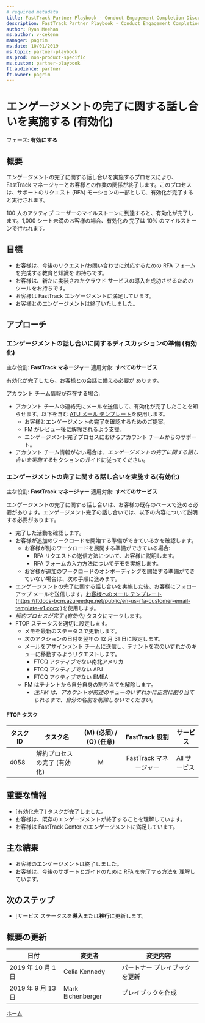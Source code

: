 ```yaml
---
# required metadata
title: FastTrack Partner Playbook - Conduct Engagement Completion Discussion (enablement)
description: FastTrack Partner Playbook - Conduct Engagement Completion Discussion (enablement)
author: Ryan Meehan
ms.author: v-cekenn
manager: pagrim
ms.date: 10/01/2019
ms.topic: partner-playbook
ms.prod: non-product-specific
ms.custom: partner-playbook
ft.audience: partner
ft.owner: pagrim
---
```


# エンゲージメントの完了に関する話し合いを実施する (有効化)

フェーズ: **有効にする**

## 概要

エンゲージメントの完了に関する話し合いを実施するプロセスにより、FastTrack マネージャーとお客様との作業の関係が終了します。このプロセスは、サポートのリクエスト (RFA) モーションの一部として、有効化が完了すると実行されます。

100 人のアクティブ ユーザーのマイルストーンに到達すると、有効化が完了します。1,000 シート未満のお客様の場合、有効化の 完了は 10% のマイルストーンで行われます。

## 目標

  - お客様は、今後のリクエスト/お問い合わせに対応するための RFA フォームを完成する教育と知識を
    お持ちです。
  - お客様は、新たに実装されたクラウド サービスの導入を成功させるための
    ツールをお持ちです。
  - お客様は FastTrack エンゲージメントに満足しています。
  - お客様とのエンゲージメントは終了いたしました。

## アプローチ

### エンゲージメントの話し合いに関するディスカッションの準備 (有効化)

主な役割: **FastTrack マネージャー**
適用対象: **すべてのサービス**

有効化が完了したら、お客様との会話に備える必要が あります。

アカウント チーム情報が存在する場合:

  - アカウント チームの連絡先にメールを送信して、有効化が完了したことを知らせます。以下を含む [ATU メール テンプレート](https://microsoft.sharepoint.com/:w:/t/ftccm/ESFoCde18MRBvb0N8VcQb3IBi1xr9_GVRg_33yEelscadw)を使用します。
    - お客様とエンゲージメントの完了を確認するためのご提案。
    - FM がレビュー後に解除されるよう支援。
    - エンゲージメント完了プロセスにおけるアカウント チームからのサポート。
  - アカウント チーム情報がない場合は、*エンゲージメントの完了に関する話し合いを実施する*セクションのガイドに従ってください。

### エンゲージメントの完了に関する話し合いを実施する(有効化)

主な役割: **FastTrack マネージャー**
適用対象: **すべてのサービス**

エンゲージメントの完了に関する話し合いは、お客様の既存のペースで進める必要があります。エンゲージメント完了の話し合いでは、以下の内容について説明する必要があります。

  - 完了した活動を確認します。
  - お客様が追加のワークロードを開始する準備ができているかを確認します。
    - お客様が別のワークロードを展開する準備ができている場合:
      - RFA リクエストの送信方法について、お客様に説明します。
      - RFA フォームの入力方法についてデモを実施します。
    - お客様が追加のワークロードのオンボーディングを開始する準備ができていない場合は、次の手順に進みます。
  - エンゲージメントの完了に関する話し合いを実施した後、お客様にフォローアップ メールを送信します。[お客様へのメール テンプレート](https://fasttrack-docs.microsoft.com/collateral/RFA-content.html)(https://ftdocs-bcm.azureedge.net/public/en-us-rfa-customer-email-template-v1.docx )を使用します。
  - *解約プロセスが完了 (有効化)* タスクにマークします。
  - FTOP ステータスを適切に設定します。
    - メモを最新のステータスで更新します。
    - 次のアクションの日付を翌年の 12 月 31 日に設定します。
    - メールをアサインメント チームに送信し、テナントを次のいずれかのキューに移動するようリクエストします。
      - FTCQ アクティブでない南北アメリカ
      - FTCQ アクティブでない APJ
      - FTCQ アクティブでない EMEA
    - FM はテナントから自分自身の割り当てを解除します。
      - *注:FM は、アカウントが前述のキューのいずれかに正常に割り当てられるまで、自分の名前を削除しないでください。*

#### FTOP タスク

| タスク ID | タスク名                                      | (M) (必須) / (O) (任意) |  FastTrack 役割   | サービス     |
| ------- | ---------------------------------------------- | :----------------------:| :---------------:| ------------ |
| 4058    | 解約プロセスの完了 (有効化) |            M             | FastTrack マネージャー | All サービス |

## 重要な情報

  - [有効化完了] タスクが完了しました。
  - お客様は、既存のエンゲージメントが終了することを理解しています。
  - お客様は FastTrack Center のエンゲージメントに満足しています。

## 主な結果

  - お客様のエンゲージメントは終了しました。
  - お客様は、今後のサポートとガイドのために RFA を完了する方法を 理解しています。

## 次のステップ

  - [サービス ステータスを**導入**または**移行**に更新します。

## 概要の更新

| 日付      | 変更者       | 変更内容     |
| --------- | ----------------- | ---------------- |
| 2019 年 10 月 1 日 | Celia Kennedy | パートナー プレイブックを更新 |
| 2019 年 9 月 13 日 | Mark Eichenberger | プレイブックを作成 |

[ホーム](http://partner-docs.microsoft.com)
